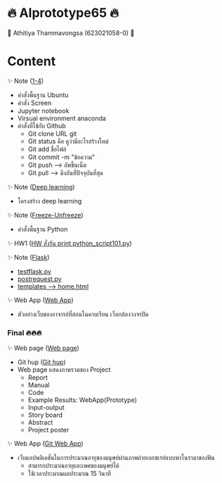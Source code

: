 # 🔥 AIprototype65 🔥
🙌 Athitiya Thammavongsa (623021058-0) 🙌
# Content
✨  Note ([1-4](https://github.com/Athitiya00/AIprototype65/blob/main/Note.pdf))
    
- คำสั่งพื้นฐาน Ubuntu
- คำสั่ง Screen
- Jupyter notebook
- Virsual environment anaconda
- คำสั่งที่ใข้กับ Github
  - Git clone URL git
  - Git status คือ ดูว่ามีอะไรสร้างใหม่
  - Git add ชื่อไฟล์
  - Git commit -m "ข้อความ"
  - Git push --> อัพขึ้นเน็ต
  - Git pull --> ดึงอันที่ปัจจุบันที่สุด 

✨  Note ([Deep learning](https://github.com/Athitiya00/AIprototype65/blob/main/23_12_66.pdf))

- โครงสร้าง deep learning

✨  Note ([Freeze-Unfreeze](https://github.com/Athitiya00/AIprototype65/blob/main/13_2_66.pdf))

- คำสั่งพื้นฐาน Python

✨  HW1 ([HW สั่งรัน print python_script101.py](https://github.com/Athitiya00/AIprototype65/blob/main/python_subprocess.py))

✨  Note ([Flask](https://github.com/Athitiya00/AIprototype65/blob/main/20_2_66.pdf))

- [testflask.py](https://github.com/Athitiya00/AIprototype65/blob/main/testflask.py)
- [postrequest.py](https://github.com/Athitiya00/AIprototype65/blob/main/postrequest.py)
- [templates --> home.html](https://github.com/Athitiya00/AIprototype65/tree/main/templates)

✨ Web App ([Web App](https://github.com/tohnperfect/guts_video_visualization))  
- ตัวอย่างเว็บของอาจารย์ที่สอนในคาบเรียน เว็บกล้องวงจรปิด

### Final 🔥🔥🔥

✨ Web page ([Web page](https://wanita-8943.github.io/Human_Age_Estimation_Through_Panoramic_Radiographs_Images_With_Deep_Neural_Network/?fbclid=IwAR1v-rOr4zppQBfEAKrH9t09a8wbGahaFhmZarf8x0i5nPsrQIROPIi6UfM))
- Git hup ([Git hup](https://github.com/Wanita-8943/Human_Age_Estimation_Through_Panoramic_Radiographs_Images_With_Deep_Neural_Network))
- Web page แสดงภาพรวมของ Project
  - Report
  - Manual
  - Code
  - Example Results: WebApp(Prototype)
  - Input-output
  - Story board
  - Abstract
  - Project poster

✨ Web App ([Git Web App](https://github.com/Wanita-8943/Web_app))  
- เว็บแอปพลิเคชั่นในการประมาณอายุของมนุษย์ผ่านภาพถ่ายเอกซเรย์แบบพาโนรามาของฟัน
  - สามารถประมาณอายุและเพศของมนุษย์ได้
  - ใช้เวลาประมาณผลประมาณ 15 วินาที
